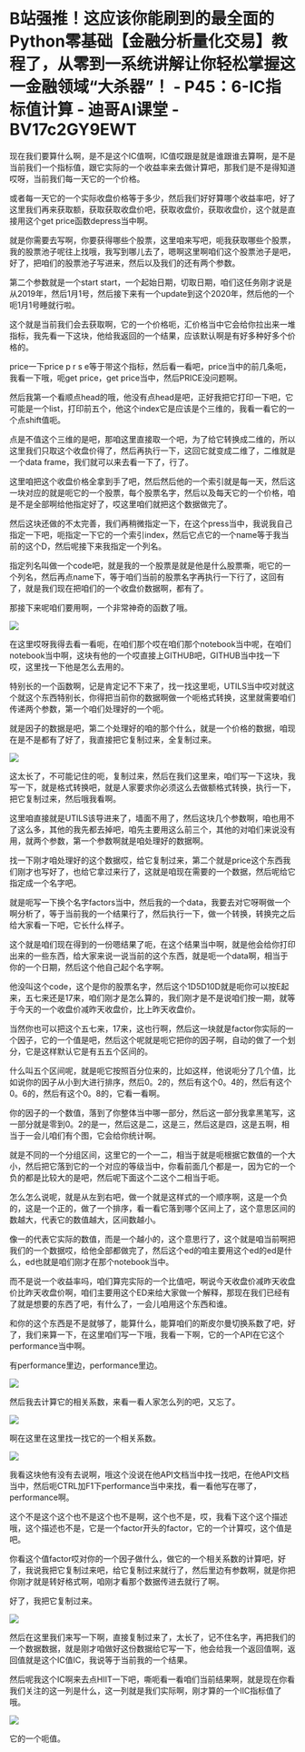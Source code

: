 # B站强推！这应该你能刷到的最全面的Python零基础【金融分析量化交易】教程了，从零到一系统讲解让你轻松掌握这一金融领域“大杀器”！ - P45：6-IC指标值计算 - 迪哥AI课堂 - BV17c2GY9EWT

现在我们要算什么啊，是不是这个IC值啊，IC值哎跟是就是谁跟谁去算啊，是不是当前我们一个指标值，跟它实际的一个收益率来去做计算吧，那我们是不是得知道哎呀，当前我们每一天它的一个价格。

或者每一天它的一个实际收盘价格等于多少，然后我们好好算哪个收益率吧，好了这里我们再来获取额，获取获取收盘价吧，获取收盘价，获取收盘价，这个就是直接用这个get price函数depress当中啊。

就是你需要去写啊，你要获得哪些个股票，这里咱来写吧，呃我获取哪些个股票，我的股票池子呢往上找哦，我写到哪儿去了，嗯啊这里啊咱们这个股票池子是吧，好了，把咱们的股票池子写进来，然后以及我们的还有两个参数。

第二个参数就是一个start start，一个起始日期，切取日期，咱们这任务刚才说是从2019年，然后1月1号，然后接下来有一个update到这个2020年，然后他的一个呃1月1号睡就行啦。

这个就是当前我们会去获取啊，它的一个价格呃，汇价格当中它会给你拉出来一堆指标，我先看一下这块，他给我返回的一个结果，应该默认啊是有好多种好多个价格的。

price一下price p r s e等于带这个指标，然后看一看吧，price当中的前几条呃，我看一下哦，呃get price，get price当中，然后PRICE没问题啊。

然后我第一个看顺点head的哦，他没有点head是吧，正好我把它打印一下吧，它可能是一个list，打印前五个，他这个index它是应该是个三维的，我看一看它的一个点shift值呃。

点是不值这个三维的是吧，那咱这里直接取一个吧，为了给它转换成二维的，所以这里我们只取这个收盘价得了，然后再执行一下，这回它就变成二维了，二维就是一个data frame，我们就可以来去看一下了，行了。

这里咱把这个收盘价格全拿到手了吧，然后然后他的一个索引就是每一天，然后这一块对应的就是呃它的一个股票，每个股票名字，然后以及每天它的一个价格，咱是不是全部啊给他指定好了，哎这里咱们就把这个数据做完了。

然后这块还做的不太完善，我们再稍微指定一下，在这个press当中，我说我自己指定一下吧，呃指定一下它的一个索引index，然后它点它的一个name等于我当前的这个D，然后呢接下来我指定一个列名。

指定列名叫做一个code吧，就是我的一个股票是就是他是什么股票嘶，呃它的一个列名，然后再点name下，等于咱们当前的股票名字再执行一下行了，这回有了，就是我们现在把咱们的一个收盘价数据啊，都有了。

那接下来呢咱们要用啊，一个非常神奇的函数了哦。

![](img/1e9ea4efccf215c2fe274ad68cfbcb44_1.png)

在这里哎呀我得去看一看呃，在咱们那个哎在咱们那个notebook当中呢，在咱们notebook当中啊，这块有他的一个哎直接上GITHUB吧，GITHUB当中找一下哎，这里找一下他是怎么去用的。

特别长的一个函数啊，记是肯定记不下来了，找一找这里呃，UTILS当中哎对就这个就这个东西特别长，你得把当前你的数据啊做一个呃格式转换，这里就需要咱们传递两个参数，第一个咱们处理好的一个呃。

就是因子的数据是吧，第二个处理好的咱的那个什么，就是一个价格的数据，咱现在是不是都有了好了，我直接把它复制过来，全复制过来。



![](img/1e9ea4efccf215c2fe274ad68cfbcb44_3.png)

这太长了，不可能记住的呃，复制过来，然后在我们这里来，咱们写一下这块，我写一下，就是格式转换吧，就是人家要求你必须这么去做额格式转换，执行一下，把它复制过来，然后哦我看啊。

这里咱直接就是UTILS该导进来了，墙面不用了，然后这块几个参数啊，咱也用不了这么多，其他的我先都去掉吧，咱先主要用这么前三个，其他的对咱们来说没有用，就两个参数，第一个参数啊就是咱处理好的数据啊。

找一下刚才咱处理好的这个数据哎，给它复制过来，第二个就是price这个东西我们刚才也写好了，也给它拿过来行了，这就是咱现在需要的一个数据，然后呢给它指定成一个名字吧。

就是呃写一下换个名字factors当中，然后我的一个data，我要去对它呀啊做一个啊分析了，等于当前我的一个结果行了，然后执行一下，做一个转换，转换完之后给大家看一下吧，它长什么样子。

这个就是咱们现在得到的一份嗯结果了呃，在这个结果当中啊，就是他会给你打印出来的一些东西，给大家来说一说当前的这个东西，就是呃一个data啊，相当于你的一个日期，然后这个他自己起个名字啊。

他没叫这个code，这个是你的股票名字，然后这个1D5D10D就是呃你可以按E起来，五七来还是17来，咱们刚才是怎么算的，我们刚才是不是说咱们按一期，就等于今天的一个收盘价减昨天收盘价，比上昨天收盘价。

当然你也可以把这个五七来，17来，这也行啊，然后这一块就是factor你实际的一个因子，它的一个值是吧，然后这个呢就是呃它把你的因子啊，自动的做了一个划分，它是这样默认它是有五五个区间的。

什么叫五个区间呢，就是呃它按照百分位来的，比如这样，他说呃分了几个值，比如说你的因子从小到大进行排序，然后0。2的，然后有这个0。4的，然后有这个0。6的，然后有这个0。8的，它看一看啊。

你的因子的一个数值，落到了你整体当中哪一部分，然后这一部分我拿黑笔写，这一部分就是零到0。2的是一，然后这是二，这是三，然后这是四，这是五啊，相当于一会儿咱们有个图，它会给你统计啊。

就是不同的一个分组区间，这里它的一个一二，相当于就是呃根据它数值的一个大小，然后把它落到它的一个对应的等级当中，你看前面几个都是一，因为它的一个负的都是比较大的是吧，然后呢下面这个二这个二相当于呃。

怎么怎么说呢，就是从左到右吧，做一个就是这样式的一个顺序啊，这是一个负的，这是一个正的，做了一个排序，看一看它落到哪个区间上了，这个意思区间的数越大，代表它的数值越大，区间数越小。

像一的代表它实际的数值，而是一个越小的，这个意思行了，这个就是咱当前啊把我们的一个数据哎，给他全部都做完了，然后这个ed的咱主要用这个ed的ed是什么，ed也就是咱们刚才在那个notebook当中。

而不是说一个收益率吗，咱们算完实际的一个比值吧，啊说今天收盘价减昨天收盘价比昨天收盘价啊，咱们主要用这个ED来给大家做一个解释，那现在我们已经有了就是想要的东西了吧，有什么了，一会儿咱用这个东西和谁。

和你的这个东西是不是就够了，能算什么，能算咱们的斯皮尔曼切换系数了吧，好了，我们来算一下，在这里咱们写一下哦，我看一下啊，它的一个API在它这个performance当中啊。

有performance里边，performance里边。

![](img/1e9ea4efccf215c2fe274ad68cfbcb44_5.png)

然后我去计算它的相关系数，来看一看人家怎么列的吧，又忘了。

![](img/1e9ea4efccf215c2fe274ad68cfbcb44_7.png)

啊在这里在这里找一找它的一个相关系数。

![](img/1e9ea4efccf215c2fe274ad68cfbcb44_9.png)

我看这块他有没有去说啊，哦这个没说在他API文档当中找一找吧，在他API文档当中，然后呃CTRL加F1下performance当中来找，看一看他写在哪了，performance啊。

这个不是这个这个也不是这个也不是啊，这个也不是，哎，我看下这个这个描述哦，这个描述也不是，它是一个factor开头的factor，它的一个计算哎，这个值是吧。

你看这个值factor哎对你的一个因子做什么，做它的一个相关系数的计算吧，好了，我说我把它复制过来吧，给它复制过来就行了，然后里边有参数啊，就是你把你刚才就是转好格式啊，咱刚才看那个数据传进去就行了啊。

好了，我把它复制过来。

![](img/1e9ea4efccf215c2fe274ad68cfbcb44_11.png)

然后在这里我们来写一下啊，直接复制过来了，太长了，记不住名字，再把我们的一个数据数据，就是刚才咱做好这份数据给它写一下，他会给我一个返回值啊，返回值就是这个IC值IC，我说等于当前我的一个结果。

然后呢我这个IC啊来去点HIIT一下吧，嘶呃看一看咱们当前结果啊，就是现在你看我们关注的这一列是什么，这一列就是我们实际啊，刚才算的一个IIC指标值了哦。



![](img/1e9ea4efccf215c2fe274ad68cfbcb44_13.png)

它的一个呃值。
